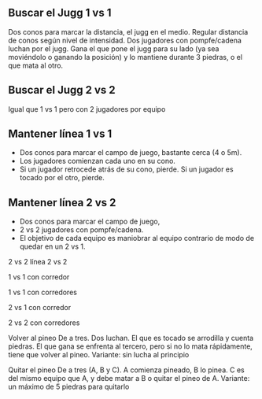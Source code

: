 ## Buscar el Jugg 1 vs 1
Dos conos para marcar la distancia, el jugg en el medio. Regular distancia de conos según nivel de intensidad.
Dos jugadores con pompfe/cadena luchan por el jugg. Gana el que pone el jugg para su lado (ya sea moviéndolo o ganando la posición) y lo mantiene durante 3 piedras, o el que mata al otro.

## Buscar el Jugg 2 vs 2
Igual que 1 vs 1 pero con 2 jugadores por equipo

##  Mantener línea 1 vs 1
* Dos conos para marcar el campo de juego, bastante cerca (4 o 5m).
* Los jugadores comienzan cada uno en su cono.
* Si un jugador retrocede atrás de su cono, pierde. Si un jugador es tocado por el otro, pierde.

## Mantener línea 2 vs 2
* Dos conos para marcar el campo de juego,
* 2 vs 2 jugadores con pompfe/cadena.
* El objetivo de cada equipo es maniobrar al equipo contrario de modo de quedar en un 2 vs 1.


2 vs 2 línea
2 vs 2

1 vs 1 con corredor

1 vs 1 con corredores

2 vs 1 con corredor

2 vs 2 con corredores


Volver al pineo
De a tres. Dos luchan.
El que es tocado se arrodilla y cuenta piedras.
El que gana se enfrenta al tercero, pero si no lo mata rápidamente, tiene que volver al pineo.
Variante: sin lucha al principio

Quitar el pineo
De a tres (A, B y C). A comienza pineado, B lo pinea.
C es del mismo equipo que A, y debe matar a B o quitar el pineo de A.
Variante: un máximo de 5 piedras para quitarlo
